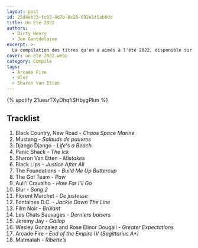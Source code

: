 ```yaml
---
layout: post
id: 25d4eb33-fc83-4d7b-8c26-692e1f5ab0dd
title: Un Été 2022
authors:
  - Dirty Henry
  - Joe Gantdelaine
excerpt: >-
  La compilation des titres qu'on a aimés à l'été 2022, disponible sur Spotify.
cover: un-ete-2022.webp
category: Compile
tags:
  - Arcade Fire
  - Blur
  - Sharon Van Etten
---
```


{% spotify 21uesrTXyDhqfiSHbygPkm %}

## Tracklist

1. Black Country, New Road - _Chaos Space Marine_
1. Mustang - _Salauds de pauvres_
1. Django Django - _Life's a Beach_
1. Panic Shack - _The Ick_
1. Sharon Van Etten - _Mistakes_
1. Black Lips - _Justice After All_
1. The Foundations - _Build Me Up Buttercup_
1. The Go! Team - _Pow_
1. Auli'i Cravalho - _How Far I’ll Go_
1. Blur - _Song 2_
1. Florent Marchet - _De justesse_
1. Fontaines D.C. - _Jackie Down The Line_
1. Film Noir - _Brûlant_
1. Les Chats Sauvages - _Derniers baisers_
1. Jeremy Jay - _Gallop_
1. Wesley Gonzalez and Rose Elinor Dougall - _Greater Expectations_
1. Arcade Fire - _End of the Empire IV (Sagittarius A\*)_
1. Matmatah - _Ribette’s_
